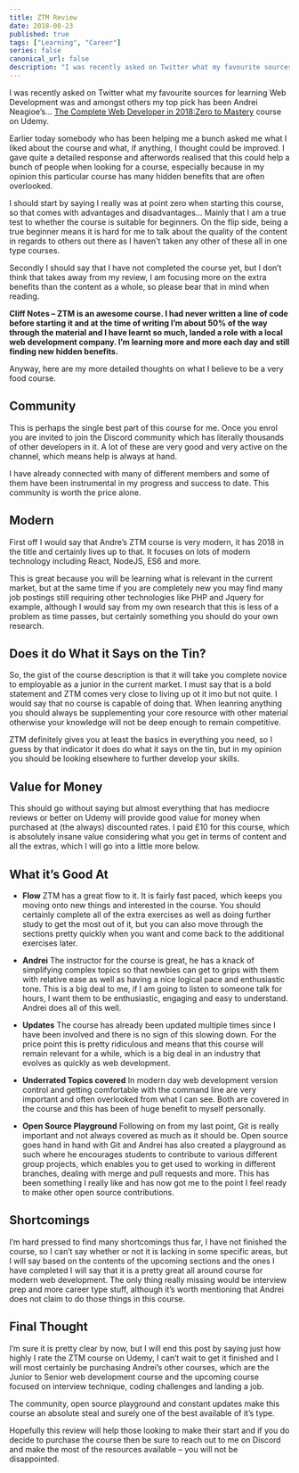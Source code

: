 ```yaml
---
title: ZTM Review
date: 2018-08-23
published: true
tags: ["Learning", "Career"]
series: false
canonical_url: false
description: "I was recently asked on Twitter what my favourite sources for learning Web Development was and amongst others my top pick has been Andrei Neagioe’s... The Complete Web Developer in 2018:Zero to Mastery course on Udemy."
---
```


I was recently asked on Twitter what my favourite sources for learning Web Development was and amongst others my top pick has been Andrei Neagioe’s... [The Complete Web Developer in 2018:Zero to Mastery](https://www.udemy.com/the-complete-web-developer-in-2018/) course on Udemy.

Earlier today somebody who has been helping me a bunch asked me what I liked about the course and what, if anything, I thought could be improved. I gave quite a detailed response and afterwords realised that this could help a bunch of people when looking for a course, especially because in my opinion this particular course has many hidden benefits that are often overlooked.

I should start by saying I really was at point zero when starting this course, so that comes with advantages and disadvantages... Mainly that I am a true test to whether the course is suitable for beginners. On the flip side, being a true beginner means it is hard for me to talk about the quality of the content in regards to others out there as I haven't taken any other of these all in one type courses.

Secondly I should say that I have not completed the course yet, but I don’t think that takes away from my review, I am focusing more on the extra benefits than the content as a whole, so please bear that in mind when reading.

**Cliff Notes – ZTM is an awesome course. I had never written a line of code before starting it and at the time of writing I’m about 50% of the way through the material and I have learnt so much, landed a role with a local web development company. I’m learning more and more each day and still finding new hidden benefits.**

Anyway, here are my more detailed thoughts on what I believe to be a very food course.

## Community

This is perhaps the single best part of this course for me. Once you enrol you are invited to join the Discord community which has literally thousands of other developers in it. A lot of these are very good and very active on the channel, which means help is always at hand.

I have already connected with many of different members and some of them have been instrumental in my progress and success to date. This community is worth the price alone.

## Modern

First off I would say that Andre’s ZTM course is very modern, it has 2018 in the title and certainly lives up to that. It focuses on lots of modern technology including React, NodeJS, ES6 and more.

This is great because you will be learning what is relevant in the current market, but at the same time if you are completely new you may find many job postings still requiring other technologies like PHP and Jquery for example, although I would say from my own research that this is less of a problem as time passes, but certainly something you should do your own research.

## Does it do What it Says on the Tin?

So, the gist of the course description is that it will take you complete novice to employable as a junior in the current market. I must say that is a bold statement and ZTM comes very close to living up ot it imo but not quite. I would say that no course is capable of doing that. When leanring anything you should always be supplementing your core resource with other material otherwise your knowledge will not be deep enough to remain competitive.

ZTM definitely gives you at least the basics in everything you need, so I guess by that indicator it does do what it says on the tin, but in my opinion you should be looking elsewhere to further develop your skills.

## Value for Money

This should go without saying but almost everything that has mediocre reviews or better on Udemy will provide good value for money when purchased at (the always) discounted rates. I paid £10 for this course, which is absolutely insane value considering what you get in terms of content and all the extras, which I will go into a little more below.

## What it’s Good At

- **Flow** ZTM has a great flow to it. It is fairly fast paced, which keeps you moving onto new things and interested in the course. You should certainly complete all of the extra exercises as well as doing further study to get the most out of it, but you can also move through the sections pretty quickly when you want and come back to the additional exercises later.

- **Andrei** The instructor for the course is great, he has a knack of simplifying complex topics so that newbies can get to grips with them with relative ease as well as having a nice logical pace and enthusiastic tone. This is a big deal to me, if I am going to listen to someone talk for hours, I want them to be enthusiastic, engaging and easy to understand. Andrei does all of this well.

- **Updates** The course has already been updated multiple times since I have been involved and there is no sign of this slowing down. For the price point this is pretty ridiculous and means that this course will remain relevant for a while, which is a big deal in an industry that evolves as quickly as web development.

- **Underrated Topics covered** In modern day web development version control and getting comfortable with the command line are very important and often overlooked from what I can see. Both are covered in the course and this has been of huge benefit to myself personally.

- **Open Source Playground** Following on from my last point, Git is really important and not always covered as much as it should be. Open source goes hand in hand with Git and Andrei has also created a playground as such where he encourages students to contribute to various different group projects, which enables you to get used to working in different branches, dealing with merge and pull requests and more. This has been something I really like and has now got me to the point I feel ready to make other open source contributions.

## Shortcomings

I’m hard pressed to find many shortcomings thus far, I have not finished the course, so I can’t say whether or not it is lacking in some specific areas, but I will say based on the contents of the upcoming sections and the ones I have completed I will say that it is a pretty great all around course for modern web development. The only thing really missing would be interview prep and more career type stuff, although it’s worth mentioning that Andrei does not claim to do those things in this course.

## Final Thought

I’m sure it is pretty clear by now, but I will end this post by saying just how highly I rate the ZTM course on Udemy, I can’t wait to get it finished and I will most certainly be purchasing Andrei’s other courses, which are the Junior to Senior web development course and the upcoming course focused on interview technique, coding challenges and landing a job.

The community, open source playground and constant updates make this course an absolute steal and surely one of the best available of it’s type.

Hopefully this review will help those looking to make their start and if you do decide to purchase the course then be sure to reach out to me on Discord and make the most of the resources available – you will not be disappointed.
